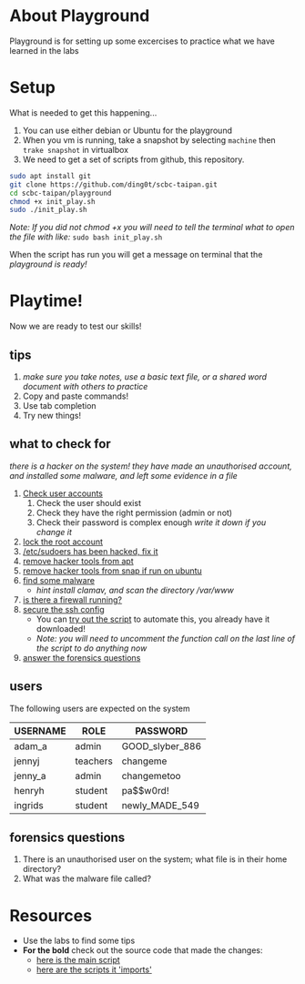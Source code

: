 # About Playground
Playground is for setting up some excercises to practice what we have learned in the labs


# Setup
What is needed to get this happening...
1. You can use either debian or Ubuntu for the playground
1. When you vm is running, take a snapshot by selecting `machine` then `trake snapshot` in virtualbox
1. We need to get a set of scripts from github, this repository.
```sh
sudo apt install git
git clone https://github.com/ding0t/scbc-taipan.git
cd scbc-taipan/playground
chmod +x init_play.sh
sudo ./init_play.sh
``` 
_Note: If you did not chmod +x you will need to tell the terminal what to open the file with like:_
`sudo bash init_play.sh`

When the script has run you will get a message on terminal that the _playground is ready!_


# Playtime!
Now we are ready to test our skills!

## tips
1. _make sure you take notes, use a basic text file, or a shared word document with others to practice_
1. Copy and paste commands!
1. Use tab completion
1. Try new things!


## what to check for
_there is a hacker on the system! they have made an unauthorised account, and installed some malware, and left some evidence in a file_

1. [Check user accounts](#users)
   1. Check the user should exist
   1. Check they have the right permission (admin or not)
   1. Check their password is complex enough _write it down if you change it_
1. [lock the root account](../labs/lab03_ubuntu_users.md#enable-and-disable-interactive-root-account)
1. [/etc/sudoers has been hacked, fix it](../labs/lab07_secure_defaults.md#sudo)
1. [remove hacker tools from apt](../labs/lab04_execution.md)
1. [remove hacker tools from snap if run on ubuntu](../labs/lab04_execution.md#snap-uninstall-nmap)
1. [find some malware](../labs/lab05_protecting_the_system.md#installing-clamav)
   * _hint install clamav, and scan the directory /var/www_
1. [is there a firewall running?](../labs/lab05_protecting_the_system.md#uncomplicated-firewall-ufw)
1. [secure the ssh config](../labs/lab07_secure_defaults.md)
   * You can [try out the script](../fightclub/scripts/config_ssh.sh) to automate this, you already have it downloaded!
   * _Note: you will need to uncomment the function call on the last line of the script to do anything now_
1. [answer the forensics questions](#forensics-questions)


## users
The following users are expected on the system

| USERNAME | ROLE | PASSWORD |
|---------|---------|---------|
| adam_a | admin | GOOD_slyber_886 | 
| jennyj | teachers | changeme | 
| jenny_a | admin | changemetoo | 
| henryh | student | pa$$w0rd! | 
| ingrids | student | newly_MADE_549 |


## forensics questions
1. There is an unauthorised user on the system; what file is in their home directory?
1. What was the malware file called?


# Resources
* Use the labs to find some tips
* **For the bold** check out the source code that made the changes:
   * [here is the main script](./init_play.sh) 
   * [here are the scripts it 'imports'](./libs/)




